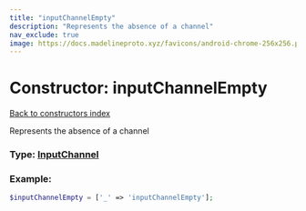 ```yaml
---
title: "inputChannelEmpty"
description: "Represents the absence of a channel"
nav_exclude: true
image: https://docs.madelineproto.xyz/favicons/android-chrome-256x256.png
---
```

# Constructor: inputChannelEmpty  
[Back to constructors index](/API_docs/constructors/index.html)



Represents the absence of a channel




### Type: [InputChannel](/API_docs/types/InputChannel.html)


### Example:

```php
$inputChannelEmpty = ['_' => 'inputChannelEmpty'];
```  

